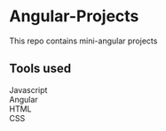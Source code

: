 # Angular-Projects

This repo contains mini-angular projects

## Tools used

Javascript<br />
Angular<br />
HTML<br />
CSS<br />
